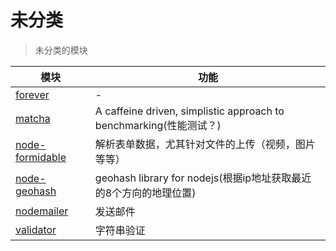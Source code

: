 # 未分类

> 未分类的模块

模块                                                            | 功能
------------------------------------------------------------- | -------------------------------------------------------------
[forever](https://github.com/foreverjs/forever)               | -
[matcha](https://github.com/logicalparadox/matcha)            | A caffeine driven, simplistic approach to benchmarking(性能测试？)
[node-formidable](https://github.com/felixge/node-formidable) | 解析表单数据，尤其针对文件的上传（视频，图片等等）
[node-geohash](https://github.com/sunng87/node-geohash)       | geohash library for nodejs(根据ip地址获取最近的8个方向的地理位置)
[nodemailer](https://github.com/nodemailer/nodemailer)        | 发送邮件
[validator](https://github.com/chriso/validator.js)           | 字符串验证
